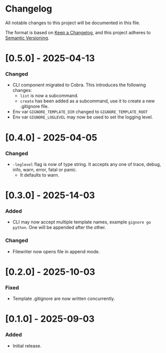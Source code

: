 # Changelog

All notable changes to this project will be documented in this file.

The format is based on [Keep a Changelog](https://keepachangelog.com/en/1.0.0/),
and this project adheres to [Semantic Versioning](https://semver.org/spec/v2.0.0.html).

# [0.5.0] - 2025-04-13

### Changed

-   CLI component migrated to Cobra. This introduces the following changes:
    -   `list` is now a subcommand.
    -   `create` has been added as a subcommand, use it to create a new .gitignore file.
-   Env var `GIGNORE_TEMPLATE_DIR` changed to `GIGNORE_TEMPLATE_ROOT`
-   Env var `GIGNORE_LOGLEVEL` may now be used to set the logging level.

# [0.4.0] - 2025-04-05

### Changed

-   `-loglevel` flag is now of type string. It accepts any one of trace, debug, info, warn, error, fatal or panic.
    -   It defaults to warn.

# [0.3.0] - 2025-14-03

### Added

-   CLI may now accept multiple template names, example `gignore go python`. One will be appended after the other.

### Changed

-   Filewriter now opens file in append mode.

# [0.2.0] - 2025-10-03

### Fixed

-   Template .gitignore are now written concurrently.

# [0.1.0] - 2025-09-03

### Added

-   Initial release.